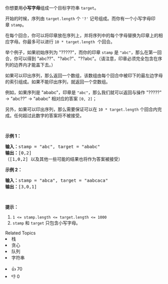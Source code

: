 <p>你想要用<strong>小写字母</strong>组成一个目标字符串&nbsp;<code>target</code>。&nbsp;</p>

<p>开始的时候，序列由&nbsp;<code>target.length</code>&nbsp;个&nbsp;<code>'?'</code>&nbsp;记号组成。而你有一个小写字母印章&nbsp;<code>stamp</code>。</p>

<p>在每个回合，你可以将印章放在序列上，并将序列中的每个字母替换为印章上的相应字母。你最多可以进行&nbsp;<code>10 * target.length</code>&nbsp; 个回合。</p>

<p>举个例子，如果初始序列为 "?????"，而你的印章 <code>stamp</code>&nbsp;是&nbsp;<code>"abc"</code>，那么在第一回合，你可以得到&nbsp;"abc??"、"?abc?"、"??abc"。（请注意，印章必须完全包含在序列的边界内才能盖下去。）</p>

<p>如果可以印出序列，那么返回一个数组，该数组由每个回合中被印下的最左边字母的索引组成。如果不能印出序列，就返回一个空数组。</p>

<p>例如，如果序列是 "ababc"，印章是 <code>"abc"</code>，那么我们就可以返回与操作&nbsp;"?????" -&gt; "abc??" -&gt; "ababc" 相对应的答案 <code>[0, 2]</code>；</p>

<p>另外，如果可以印出序列，那么需要保证可以在 <code>10 * target.length</code>&nbsp;个回合内完成。任何超过此数字的答案将不被接受。</p>

<p>&nbsp;</p>

<p><strong>示例 1：</strong></p>

<pre><strong>输入：</strong>stamp = "abc", target = "ababc"
<strong>输出：</strong>[0,2]
（[1,0,2] 以及其他一些可能的结果也将作为答案被接受）
</pre>

<p><strong>示例 2：</strong></p>

<pre><strong>输入：</strong>stamp = "abca", target = "aabcaca"
<strong>输出：</strong>[3,0,1]
</pre>

<p>&nbsp;</p>

<p><strong>提示：</strong></p>

<ol> 
 <li><code>1 &lt;= stamp.length &lt;= target.length &lt;= 1000</code></li> 
 <li><code>stamp</code> 和&nbsp;<code>target</code>&nbsp;只包含小写字母。</li> 
</ol>

<div><div>Related Topics</div><div><li>栈</li><li>贪心</li><li>队列</li><li>字符串</li></div></div><br><div><li>👍 70</li><li>👎 0</li></div>